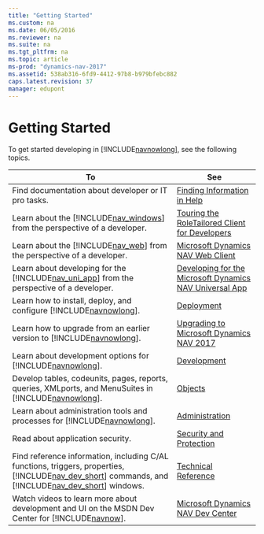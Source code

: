 ```yaml
---
title: "Getting Started"
ms.custom: na
ms.date: 06/05/2016
ms.reviewer: na
ms.suite: na
ms.tgt_pltfrm: na
ms.topic: article
ms-prod: "dynamics-nav-2017"
ms.assetid: 538ab316-6fd9-4412-97b8-b979bfebc882
caps.latest.revision: 37
manager: edupont
---
```

# Getting Started
To get started developing in [!INCLUDE[navnowlong](includes/navnowlong_md.md)], see the following topics.  

|To|See|  
|--------|---------|  
|Find documentation about developer or IT pro tasks.|[Finding Information in Help](Finding-Information-in-Help.md)|  
|Learn about the [!INCLUDE[nav_windows](includes/nav_windows_md.md)] from the perspective of a developer.|[Touring the RoleTailored Client for Developers](Touring-the-RoleTailored-Client-for-Developers.md)|  
|Learn about the [!INCLUDE[nav_web](includes/nav_web_md.md)] from the perspective of a developer.|[Microsoft Dynamics NAV Web Client](Microsoft-Dynamics-NAV-Web-Client.md)|  
|Learn about developing for the [!INCLUDE[nav_uni_app](includes/nav_uni_app_md.md)] from the perspective of a developer.|[Developing for the Microsoft Dynamics NAV Universal App](Developing-for-the-Microsoft-Dynamics-NAV-Universal-App.md)|  
|Learn how to install, deploy, and configure [!INCLUDE[navnowlong](includes/navnowlong_md.md)].|[Deployment](Deployment.md)|  
|Learn how to upgrade from an earlier version to [!INCLUDE[navnowlong](includes/navnowlong_md.md)].|[Upgrading to Microsoft Dynamics NAV 2017](Upgrading-to-Microsoft-Dynamics-NAV-2017.md)|  
|Learn about development options for [!INCLUDE[navnowlong](includes/navnowlong_md.md)].|[Development](Development.md)|  
|Develop tables, codeunits, pages, reports, queries, XMLports, and MenuSuites in [!INCLUDE[navnowlong](includes/navnowlong_md.md)].|[Objects](Objects.md)|  
|Learn about administration tools and processes for [!INCLUDE[navnowlong](includes/navnowlong_md.md)].|[Administration](Administration.md)|  
|Read about application security.|[Security and Protection](Security-and-Protection.md)|  
|Find reference information, including C/AL functions, triggers, properties, [!INCLUDE[nav_dev_short](includes/nav_dev_short_md.md)] commands, and [!INCLUDE[nav_dev_short](includes/nav_dev_short_md.md)] windows.|[Technical Reference](Technical-Reference.md)|  
|Watch videos to learn more about development and UI on the MSDN Dev Center for [!INCLUDE[navnow](includes/navnow_md.md)].|[Microsoft Dynamics NAV Dev Center](http://go.microsoft.com/fwlink/?LinkId=529790)|
